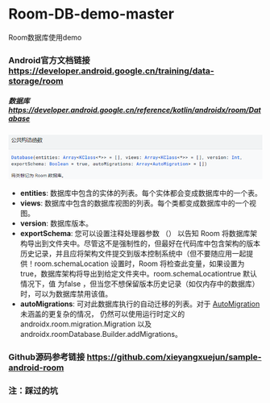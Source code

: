 # Room-DB-demo-master

Room数据库使用demo

### Android官方文档链接 https://developer.android.google.cn/training/data-storage/room

#####  数据库 https://developer.android.google.cn/reference/kotlin/androidx/room/Database
![](room_database_constructor.png)
- **entities**: 数据库中包含的实体的列表。每个实体都会变成数据库中的一个表。
- **views**: 数据库中包含的数据库视图的列表。每个类都变成数据库中的一个视图。
- **version**: 数据库版本。
- **exportSchema**:  您可以设置注释处理器参数 （） 以告知 Room 将数据库架构导出到文件夹中。尽管这不是强制性的，但最好在代码库中包含架构的版本历史记录，并且应将架构文件提交到版本控制系统中（但不要随应用一起提供！room.schemaLocation
                     设置时，Room 将检查此变量，如果设置为 true，数据库架构将导出到给定文件夹中。room.schemaLocationtrue
                     默认情况下，值 为false ，但当您不想保留版本历史记录（如仅内存中的数据库）时，可以为数据库禁用该值。
- **autoMigrations**: 可对此数据库执行的自动迁移的列表。对于 [AutoMigration](https://developer.android.google.cn/reference/kotlin/androidx/room/AutoMigration) 未涵盖的更复杂的情况，
仍然可以使用运行时定义的 androidx.room.migration.Migration 以及 androidx.roomDatabase.Builder.addMigrations。
### Github源码参考链接 https://github.com/xieyangxuejun/sample-android-room

### 注：踩过的坑                                                                                                                                                                                                                                                                                                                                                                               
